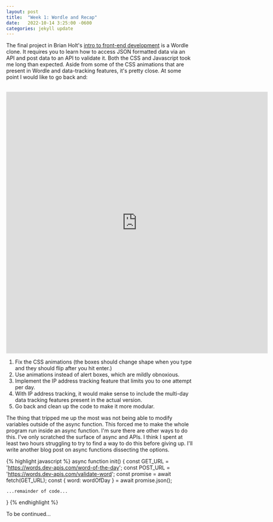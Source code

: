 ```yaml
---
layout: post
title:  "Week 1: Wordle and Recap"
date:   2022-10-14 3:25:00 -0600
categories: jekyll update
---
```


The final project in Brian Holt's [intro to front-end development](https://btholt.github.io/intro-to-web-dev-v2/intro) is a Wordle clone. It requires you to learn how to access JSON formatted data via an API and post data to an API to validate it. Both the CSS and Javascript took me long than expected. Aside from some of the CSS animations that are present in Wordle and data-tracking features, it's pretty close. At some point I would like to go back and:

<p style="text-align:center"> <br>   
<iframe
  src="https://dlesky.github.io/wordle_clone/index.html"
  style="width:700px; height:700px;border:none;"
></iframe>
</p>


1) Fix the CSS animations (the boxes should change shape when you type and they should flip after you hit enter.)
2) Use animations instead of alert boxes, which are mildly obnoxious. 
3) Implement the IP address tracking feature that limits you to one attempt per day. 
4) With IP address tracking, it would make sense to include the multi-day data tracking features present in the actual version. 
5) Go back and clean up the code to make it more modular. 


The thing that tripped me up the most was not being able to modify variables outside of the async function. This forced me to make the whole program run inside an async function. I'm sure there are other ways to do this. I've only scratched the surface of async and APIs. I think I spent at least two hours struggling to try to find a way to do this before giving up. I'll write another blog post on async functions dissecting the options.

{% highlight javascript %}
async function init() {
    const GET_URL = 'https://words.dev-apis.com/word-of-the-day';
    const POST_URL = 'https://words.dev-apis.com/validate-word';
    const promise = await fetch(GET_URL);
    const { word: wordOfDay } = await promise.json();

    ...remainder of code... 
}
{% endhighlight %}

To be continued... 